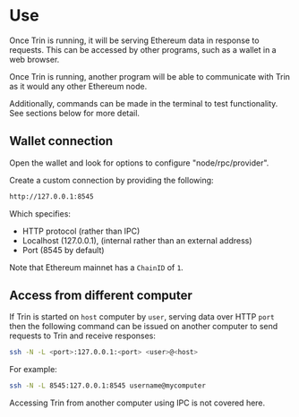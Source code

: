 # Use

Once Trin is running, it will be serving Ethereum data in response to requests.
This can be accessed by other programs, such as a wallet in a web browser.

Once Trin is running, another program will be able to communicate with Trin as it
would any other Ethereum node.

Additionally, commands can be made in the terminal to test functionality.
See sections below for more detail.

## Wallet connection

Open the wallet and look for options to configure "node/rpc/provider".

Create a custom connection by providing the following:
```sh
http://127.0.0.1:8545
```
Which specifies:
- HTTP protocol (rather than IPC)
- Localhost (127.0.0.1), (internal rather than an external address)
- Port (8545 by default)

Note that Ethereum mainnet has a `ChainID` of `1`.

## Access from different computer

If Trin is started on `host` computer by `user`, serving data over HTTP `port`
then the following command can be issued on another computer to send requests to Trin
and receive responses:
```sh
ssh -N -L <port>:127.0.0.1:<port> <user>@<host>
```
For example:
```sh
ssh -N -L 8545:127.0.0.1:8545 username@mycomputer
```
Accessing Trin from another computer using IPC is not covered here.
